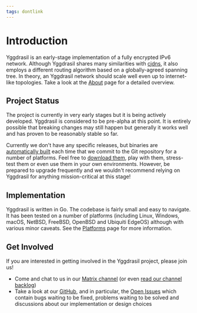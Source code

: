 ```yaml
---
tags: dontlink
---
```


# Introduction

Yggdrasil is an early-stage implementation of a fully encrypted IPv6 network. Although Yggdrasil shares many similarities with [cjdns](https://github.com/cjdelisle/cjdns), it also employs a different routing algorithm based on a globally-agreed spanning tree. In theory, an Yggdrasil network should scale well even up to internet-like topologies. Take a look at the [About](about.md) page for a detailed overview.

## Project Status

The project is currently in very early stages but it is being actively developed. Yggdrasil is considered to be pre-alpha at this point. It is entirely possible that breaking changes may still happen but generally it works well and has proven to be reasonably stable so far.

Currently we don't have any specific releases, but binaries are [automatically built](https://circleci.com/gh/yggdrasil-network/yggdrasil-go) each time that we commit to the Git repository for a number of platforms. Feel free to [download them](builds.md), play with them, stress-test them or even use them in your own environments. However, be prepared to upgrade frequently and we wouldn't recommend relying on Yggdrasil for anything mission-critical at this stage!

## Implementation

Yggdrasil is written in Go. The codebase is fairly small and easy to navigate. It has been tested on a number of platforms (including Linux, Windows, macOS, NetBSD, FreeBSD, OpenBSD and Ubiquiti EdgeOS) although with various minor caveats. See the [Platforms](platforms.md) page for more information.

## Get Involved

If you are interested in getting involved in the Yggdrasil project, please join us!

- Come and chat to us in our [Matrix channel](https://matrix.to/#/#yggdrasil:matrix.org) (or even [read our channel backlog](https://view.matrix.org/room/!DwmKuvGvRKciqyFcxv:matrix.org/))
- Take a look at our [GitHub](https://github.com/yggdrasil-network/yggdrasil-go), and in particular, the [Open Issues](https://github.com/yggdrasil-network/yggdrasil-go/issues) which contain bugs waiting to be fixed, problems waiting to be solved and discussions about our implementation or design choices
